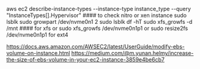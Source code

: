 aws ec2 describe-instance-types --instance-type instance_type --query "InstanceTypes[].Hypervisor" #### to check nitro or xen instance
sudo lsblk
sudo growpart /dev/nvme0n1 2
sudo lsblk
df -hT
sudo xfs_growfs -d /mnt #### for xfs
or 
sudo xfs_growfs /dev/nvme0n1p1
or
sudo resize2fs /dev/nvme0n1p1 for ext4








https://docs.aws.amazon.com/AWSEC2/latest/UserGuide/modify-ebs-volume-on-instance.html
https://medium.com/@m.yunan.helmy/increase-the-size-of-ebs-volume-in-your-ec2-instance-3859e4be6cb7
